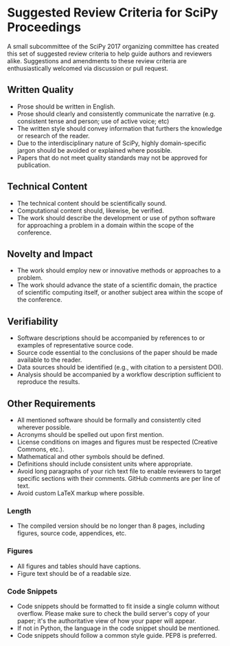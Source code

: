 # Suggested Review Criteria for SciPy Proceedings

A small subcommittee of the SciPy 2017 organizing committee has created this 
set of suggested review criteria
to help guide authors and reviewers alike. Suggestions and amendments to these 
review criteria are enthusiastically welcomed via discussion or pull request.


## Written Quality

- Prose should be written in English.
- Prose should clearly and consistently communicate the narrative (e.g. consistent
  tense and person; use of active voice; etc)
- The written style should convey information that furthers the knowledge or 
  research of the reader.
- Due to the interdisciplinary nature of SciPy, highly domain-specific jargon 
  should be avoided or explained where possible.
- Papers that do not meet quality standards may not be approved for publication.

## Technical Content

- The technical content should be scientifically sound.
- Computational content should, likewise, be verified.
- The work should describe the development or use of python software for 
  approaching a problem in a domain within the scope of the conference.

## Novelty and Impact

- The work should employ new or innovative methods or approaches to a problem.
- The work should advance the state of a scientific domain, the practice 
  of scientific computing itself, or another subject area within the scope of 
  the conference.

## Verifiability

- Software descriptions should be accompanied by references to or examples of 
  representative source code.
- Source code essential to the conclusions of the paper should be made 
  available to the reader.
- Data sources should be identified (e.g., with citation to a persistent DOI).
- Analysis should be accompanied by a workflow description sufficient
  to reproduce the results.

## Other Requirements

- All mentioned software should be formally and consistently cited wherever
  possible.
- Acronyms should be spelled out upon first mention.
- License conditions on images and figures must be respected (Creative Commons, 
  etc.).
- Mathematical and other symbols should be defined.
- Definitions should include consistent units where appropriate.
- Avoid long paragraphs of your rich text file to enable reviewers to target
  specific sections with their comments. GitHub comments are per line of text.
- Avoid custom LaTeX markup where possible.

### Length

- The compiled version should be no longer than 8 pages, including figures, source
  code, appendices, etc.  

### Figures

- All figures and tables should have captions. 
- Figure text should be of a readable size.

### Code Snippets

- Code snippets should be formatted to fit inside a single column without
  overflow. Please make sure to check the build server's copy of your
  paper; it's the authoritative view of how your paper will appear.
- If not in Python, the language in the code snippet should be mentioned.
- Code snippets should follow a common style guide. PEP8 is preferred.
